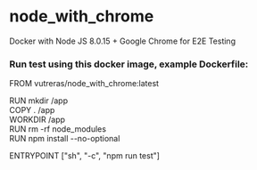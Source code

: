 # node_with_chrome
Docker with Node JS 8.0.15 + Google Chrome for E2E Testing

### Run test using this docker image, example Dockerfile:

  FROM vutreras/node_with_chrome:latest

  RUN mkdir /app  
  COPY . /app  
  WORKDIR /app  
  RUN rm -rf node_modules   
  RUN npm install --no-optional 
  
  ENTRYPOINT ["sh", "-c", "npm run test"] 
  

